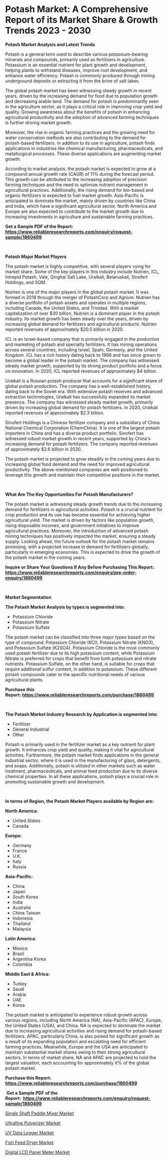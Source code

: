 <p><h1>Potash Market: A Comprehensive Report of its Market Share & Growth Trends 2023 - 2030</h1></p><p><strong>Potash Market Analysis and Latest Trends</strong></p>
<p><p>Potash is a general term used to describe various potassium-bearing minerals and compounds, primarily used as fertilizers in agriculture. Potassium is an essential nutrient for plant growth and development, helping plants to withstand diseases, improve root development, and enhance water efficiency. Potash is commonly produced through mining underground deposits or extracting it from the brine of salt lakes.</p><p>The global potash market has been witnessing steady growth in recent years, driven by the increasing demand for food due to population growth and decreasing arable land. The demand for potash is predominantly seen in the agriculture sector, as it plays a critical role in improving crop yield and quality. Growing awareness about the benefits of potash in enhancing agricultural productivity and the adoption of advanced farming techniques is further driving market growth.</p><p>Moreover, the rise in organic farming practices and the growing need for water conservation methods are also contributing to the demand for potash-based fertilizers. In addition to its use in agriculture, potash finds applications in industries like chemical manufacturing, pharmaceuticals, and metallurgical processes. These diverse applications are augmenting market growth.</p><p>According to market analysis, the potash market is expected to grow at a compound annual growth rate (CAGR) of 11% during the forecast period. This growth can be attributed to the increasing adoption of precision farming techniques and the need to optimize nutrient management in agricultural practices. Additionally, the rising demand for bio-based and organic fertilizers is expected to fuel market growth. Asia-Pacific is anticipated to dominate the market, mainly driven by countries like China and India, which have a significant agricultural sector. North America and Europe are also expected to contribute to the market growth due to increasing investments in agriculture and sustainable farming practices.</p></p>
<p><strong>Get a Sample PDF of the Report:&nbsp; <a href="https://www.reliableresearchreports.com/enquiry/request-sample/1860499">https://www.reliableresearchreports.com/enquiry/request-sample/1860499</a></strong></p>
<p>&nbsp;</p>
<p><strong>Potash Major Market Players</strong></p>
<p><p>The potash market is highly competitive, with several players vying for market share. Some of the key players in this industry include Nutrien, ICL, Intrepid Potash, Vale, Qinghai Salt Lake, Uralkali, Belaruskali, Sinofert Holdings, and SQM.</p><p>Nutrien is one of the major players in the global potash market. It was formed in 2018 through the merger of PotashCorp and Agrium. Nutrien has a diverse portfolio of potash assets and operates in multiple regions, including Canada, the United States, and Trinidad. With a market capitalization of over $30 billion, Nutrien is a dominant player in the potash industry. Its market growth has been steady over the years, driven by increasing global demand for fertilizers and agricultural products. Nutrien reported revenues of approximately $20.5 billion in 2020.</p><p>ICL is an Israel-based company that is primarily engaged in the production and marketing of potash and specialty fertilizers. It has mining operations across several countries, including Israel, Spain, Germany, and the United Kingdom. ICL has a rich history dating back to 1968 and has since grown to become a global leader in the potash market. The company has witnessed steady market growth, supported by its strong product portfolio and a focus on innovation. In 2020, ICL reported revenues of approximately $4 billion.</p><p>Uralkali is a Russian potash producer that accounts for a significant share of global potash production. The company has a well-established history, dating back to the Soviet era. With extensive potash reserves and advanced extraction technologies, Uralkali has successfully expanded its market presence. The company has witnessed steady market growth, primarily driven by increasing global demand for potash fertilizers. In 2020, Uralkali reported revenues of approximately $2.3 billion.</p><p>Sinofert Holdings is a Chinese fertilizer company and a subsidiary of China National Chemical Corporation (ChemChina). It is one of the largest potash importers in China and has a diverse product portfolio. Sinofert has witnessed robust market growth in recent years, supported by China's increasing demand for potash fertilizers. The company reported revenues of approximately $2.6 billion in 2020.</p><p>The potash market is projected to grow steadily in the coming years due to increasing global food demand and the need for improved agricultural productivity. The above-mentioned companies are well-positioned to leverage this growth and maintain their competitive positions in the market.</p></p>
<p>&nbsp;</p>
<p><strong>What Are The Key Opportunities For Potash Manufacturers?</strong></p>
<p><p>The potash market is witnessing steady growth trends due to the increasing demand for fertilizers in agricultural activities. Potash is a crucial nutrient for crop production and its use has become essential for achieving higher agricultural yield. The market is driven by factors like population growth, rising disposable incomes, and government initiatives to improve agricultural practices. Moreover, the introduction of advanced potash mining techniques has positively impacted the market, ensuring a steady supply. Looking ahead, the future outlook for the potash market remains promising, with a projected increase in demand for fertilizers globally, particularly in emerging economies. This is expected to drive the growth of the potash market in the coming years.</p></p>
<p><strong>Inquire or Share Your Questions If Any Before Purchasing This Report: <a href="https://www.reliableresearchreports.com/enquiry/pre-order-enquiry/1860499">https://www.reliableresearchreports.com/enquiry/pre-order-enquiry/1860499</a></strong></p>
<p>&nbsp;</p>
<p><strong>Market Segmentation</strong></p>
<p><strong>The Potash Market Analysis by types is segmented into:</strong></p>
<p><ul><li>Potassium Chloride</li><li>Potassium Nitrate</li><li>Potassium Sulfate</li></ul></p>
<p><p>The potash market can be classified into three major types based on the type of compound: Potassium Chloride (KCl), Potassium Nitrate (KNO3), and Potassium Sulfate (K2SO4). Potassium Chloride is the most commonly used potash fertilizer due to its high potassium content, while Potassium Nitrate is preferred for crops that benefit from both potassium and nitrate nutrients. Potassium Sulfate, on the other hand, is suitable for crops that require additional sulfur content, in addition to potassium. These different potash compounds cater to the specific nutritional needs of various agricultural plants.</p></p>
<p><strong>Purchase this Report:&nbsp;<a href="https://www.reliableresearchreports.com/purchase/1860499">https://www.reliableresearchreports.com/purchase/1860499</a></strong></p>
<p>&nbsp;</p>
<p><strong>The Potash Market Industry Research by Application is segmented into:</strong></p>
<p><ul><li>Fertilizer</li><li>General Industrial</li><li>Other</li></ul></p>
<p><p>Potash is primarily used in the fertilizer market as a key nutrient for plant growth. It enhances crop yield and quality, making it vital for agricultural activities. Furthermore, the potash market finds applications in the general industrial sector, where it is used in the manufacturing of glass, detergents, and soaps. Additionally, potash is utilized in other markets such as water treatment, pharmaceuticals, and animal feed production due to its diverse chemical properties. In all these applications, potash plays a crucial role in promoting sustainable growth and development.</p></p>
<p>&nbsp;</p>
<p><strong>In terms of Region, the Potash Market Players available by Region are:</strong></p>
<p>
    <p> <strong> North America: </strong>
        <ul>
            <li>United States</li>
            <li>Canada</li>
        </ul>
        </p> 
    <p> <strong> Europe: </strong>
        <ul>
            <li>Germany</li>
            <li>France</li>
            <li>U.K.</li>
            <li>Italy</li>
            <li>Russia</li>
        </ul>
        </p> 
    <p> <strong> Asia-Pacific: </strong>
        <ul>
            <li>China</li>
            <li>Japan</li>
            <li>South Korea</li>
            <li>India</li>
            <li>Australia</li>
            <li>China Taiwan</li>
            <li>Indonesia</li>
            <li>Thailand</li>
            <li>Malaysia</li>
        </ul>
        </p> 
    <p> <strong> Latin America: </strong>
        <ul>
            <li>Mexico</li>
            <li>Brazil</li>
            <li>Argentina Korea</li>
            <li>Colombia</li>
        </ul>
        </p> 
    <p> <strong> Middle East & Africa: </strong>
        <ul>
            <li>Turkey</li>
            <li>Saudi</li>
            <li>Arabia</li>
            <li>UAE</li>
            <li>Korea</li>
        </ul>
    </p>
    </p>
<p><p>The potash market is anticipated to experience robust growth across various regions, including North America (NA), Asia-Pacific (APAC), Europe, the United States (USA), and China. NA is expected to dominate the market due to increasing agricultural activities and rising demand for potash-based fertilizers. APAC, particularly China, is also poised for significant growth as a result of its expanding population and escalating need for efficient farming practices. Meanwhile, Europe and the USA are anticipated to maintain substantial market shares owing to their strong agricultural sectors. In terms of market share, NA and APAC are projected to hold the largest valuation, each accounting for approximately X% of the global potash market.</p></p>
<p><strong>Purchase this Report: <a href="https://www.reliableresearchreports.com/purchase/1860499">https://www.reliableresearchreports.com/purchase/1860499</a></strong></p>
<p>&nbsp;<strong>Get a Sample PDF of the Report:&nbsp;&nbsp;<a href="https://www.reliableresearchreports.com/enquiry/request-sample/1860499">https://www.reliableresearchreports.com/enquiry/request-sample/1860499</a></strong></p>
<p><strong></strong></p>
<p><p><a href="https://medium.com/@viksingh034/single-shaft-paddle-mixer-market-report-reveals-the-latest-trends-and-growth-opportunities-of-this-331a3d80b9a5">Single Shaft Paddle Mixer Market</a></p><p><a href="https://medium.com/@reportmines/ultrafine-pulverizer-nbsp-market-focuses-on-market-share-size-and-projected-forecast-till-2030-0c05bca759d7">Ultrafine Pulverizer Market</a></p><p><a href="https://medium.com/@hotspotvendor/uv-data-logger-market-insight-market-trends-growth-forecasted-from-2023-to-2030-71fda5986192">UV Data Logger Market</a></p><p><a href="https://medium.com/@the.strong.zer0/fish-feed-dryer-market-report-reveals-the-latest-trends-and-growth-opportunities-of-this-market-384d9e827a0f">Fish Feed Dryer Market</a></p><p><a href="https://medium.com/@hotspotelectronicsstore/digital-lcd-panel-meter-market-analysis-its-cagr-market-segmentation-and-global-industry-overview-5df71b832a58">Digital LCD Panel Meter Market</a></p></p>